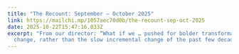 ```yaml
---
title: "The Recount: September – October 2025"
link: https://mailchi.mp/1057aec70d0b/the-recount-sep-oct-2025
date: 2025-10-22T15:47:16.033Z
excerpt: "From our director: “What if we … pushed for bolder transformational
  change, rather than the slow incremental change of the past few decades?”"
---
```

